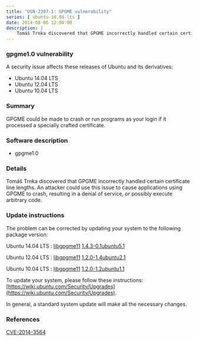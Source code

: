 ```yaml
---
title: "USN-2307-1: GPGME vulnerability"
series: [ ubuntu-10.04-lts ]
date: 2014-08-06 12:00:00
description: |
    Tomáš Trnka discovered that GPGME incorrectly handled certain certificate line lengths. An attacker could use this issue to cause applications using GPGME to crash, resulting in a denial of service, or possibly execute arbitrary code. 
--- 
```

 
### gpgme1.0 vulnerability

A security issue affects these releases of Ubuntu and its derivatives:

* Ubuntu 14.04 LTS
* Ubuntu 12.04 LTS
* Ubuntu 10.04 LTS

### Summary

GPGME could be made to crash or run programs as your login if it processed a specially crafted certificate.

### Software description

* gpgme1.0 

### Details

Tomáš Trnka discovered that GPGME incorrectly handled certain certificate line lengths. An attacker could use this issue to cause applications using GPGME to crash, resulting in a denial of service, or possibly execute arbitrary code. 

### Update instructions

The problem can be corrected by updating your system to the following package version:

Ubuntu 14.04 LTS
 : [libgpgme11](https://launchpad.net/ubuntu/+source/gpgme1.0) <span> [1.4.3-0.1ubuntu5.1](https://launchpad.net/ubuntu/+source/gpgme1.0/1.4.3-0.1ubuntu5.1) </span> 

Ubuntu 12.04 LTS
 : [libgpgme11](https://launchpad.net/ubuntu/+source/gpgme1.0) <span> [1.2.0-1.4ubuntu2.1](https://launchpad.net/ubuntu/+source/gpgme1.0/1.2.0-1.4ubuntu2.1) </span> 

Ubuntu 10.04 LTS
 : [libgpgme11](https://launchpad.net/ubuntu/+source/gpgme1.0) <span> [1.2.0-1.2ubuntu1.1](https://launchpad.net/ubuntu/+source/gpgme1.0/1.2.0-1.2ubuntu1.1) </span> 

To update your system, please follow these instructions: [https://wiki.ubuntu.com/Security/Upgrades](https://wiki.ubuntu.com/Security/Upgrades).

In general, a standard system update will make all the necessary changes. 

### References

 [CVE-2014-3564](http://people.ubuntu.com/~ubuntu-security/cve/CVE-2014-3564)
 
